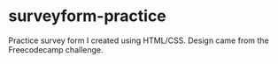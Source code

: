 # surveyform-practice
Practice survey form I created using HTML/CSS. Design came from the Freecodecamp challenge. 
